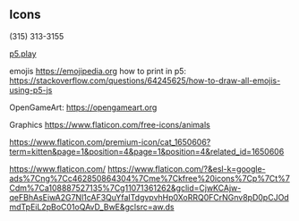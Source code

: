 ## Icons

(315) 313-3155

[p5.play](https://molleindustria.github.io/p5.play/)


emojis 
https://emojipedia.org
how to print in p5: 
https://stackoverflow.com/questions/64245625/how-to-draw-all-emojis-using-p5-js

OpenGameArt:
https://opengameart.org

Graphics
https://www.flaticon.com/free-icons/animals

https://www.flaticon.com/premium-icon/cat_1650606?term=kitten&page=1&position=4&page=1&position=4&related_id=1650606



https://www.flaticon.com/ 
https://www.flaticon.com/?&esl-k=google-ads%7Cng%7Cc462850864304%7Cme%7Ckfree%20icons%7Cp%7Ct%7Cdm%7Ca108887527135%7Cg11071361262&gclid=CjwKCAjw-qeFBhAsEiwA2G7Nl1cAF3QuYfaITdgvpvhHp0XoRRQ0FCrNGnv8pD0pCJOdmdTpEiL2pBoC01oQAvD_BwE&gclsrc=aw.ds


 

